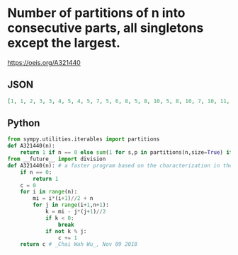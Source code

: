 # Number of partitions of n into consecutive parts, all singletons except the largest\.
https://oeis.org/A321440
## JSON
```JSON
[1, 1, 2, 3, 3, 4, 5, 4, 5, 7, 5, 6, 8, 5, 8, 10, 5, 8, 10, 7, 10, 11, 7, 8, 13, 9, 9, 14, 7, 12, 15, 6, 12, 13, 11, 15, 14, 8, 10, 19, 10, 12, 18, 8, 16, 19, 9, 12, 17, 14, 16, 16, 10, 15, 21, 15, 14, 20, 7, 16, 25, 7, 20, 21, 14, 18, 18, 14, 12, 26, 16, 17]
```
## Python
```Python
from sympy.utilities.iterables import partitions
def A321440(n):
    return 1 if n == 0 else sum(1 for s,p in partitions(n,size=True) if len(p)-1 == max(p)-min(p) == s-p[max(p)]) # _Chai Wah Wu_, Nov 09 2018
from __future__ import division
def A321440(n): # a faster program based on the characterization in the comments
    if n == 0:
        return 1
    c = 0
    for i in range(n):
        mi = i*(i+1)//2 + n
        for j in range(i+1,n+1):
            k = mi - j*(j+1)//2
            if k < 0:
                break
            if not k % j:
                c += 1
    return c # _Chai Wah Wu_, Nov 09 2018
```
